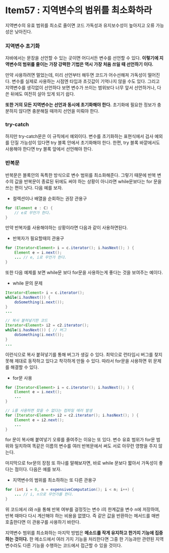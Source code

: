 # Item57 : 지역변수의 범위를 최소화하라

지역변수의 유효 범위를 최소로 줄이면 코드 가독성과 유지보수성이 높아지고 오류 가능성은 낮아진다. 



### 지역변수 초기화

자바에서는 문장을 선언할 수 있는 곳이면 어디서든 변수를 선언할 수 있다. **이렇기에 지역변수의 범위를 줄이는 가장 강력한 기법은 역시 가장 처음 쓰일 때 선언하기 이다.**

만약 사용하려면 멀었는데, 미리 선언부터 해두면 코드가 어수선해져 가독성이 떨어진다. 변수를 실제로 사용하는 시점엔 타입과 초깃값이 기억나지 않을 수도 있다. 그리고 지역변수를 생각없이 선언하다 보면 변수가 쓰이는 범위보다 너무 앞서 선언하거나, 다 쓴 뒤에도 여전히 살아 있게 되기 쉽다.

**또한 거의 모든 지역변수는 선언과 동시에 초기화해야 한다.** 초기화에 필요한 정보가 충분하지 않다면 충분해질 때까지 선언을 미뤄야 한다.



### try-catch

하지만 try-catch문은 이 규칙에서 예외이다. 변수를 초기화하는 표현식에서 검사 예외를 던질 가능성이 있다면 try 블록 안에서 초기화해야 한다. 한편, try 블록 바깥에서도 사용해야 한다면 try 블록 앞에서 선언해야 한다.



### 반복문

반복문은 블록안의 독특한 방식으로 변수 범위를 최소화해준다. 그렇기 때문에 반복 변수의 값을 반복문이 종료된 뒤에도 써야 하는 상황이 아니라면 while문보다는 for 문을 쓰는 편이 낫다. 다음 예를 보자.

* 컬렉션이나 배열을 순회하는 권장 관용구

```java
for (Element e : C) {
	// e로 무언가 한다.
}
```

만약 반복자를 사용해야하는 상황이라면 다음과 같이 사용하면된다.

*  반복자가 필요할때의 관용구

```java
for (Iterator<Element> i = c.iterator(); i.hasNext(); ) {
	Element e = i.next();
	... // e, i로 무언가 한다.
}
```

또한 다음 예제를 보면 while문 보다 for문을 사용하는게 좋다는 것을 보여주는 예이다.

* while 문의 문제

```java
Iterator<Element> i = c.iterator();
while(i.hasNext()) {
	doSomething(i.next());
}
...

// 복사 붙혀넣기한 코드
Iterator<Element> i2 = c2.iterator();
while(i.hasNext()) { // 버그
	doSomething(i.next());
}
...
```

이런식으로 복사 붙혀넣기를 통해 버그가 생길 수 있다. 최악으로 런타임시 버그를 찾지 못해 제대로 동작하고 있다고 착각하게 만들 수 있다. 따라서 for문을 사용하면 위 문제를 해결할 수 있다.

* for문 사용

```java
for (Iterator<Element> i = c.iterator(); i.hasNext(); ) {
	Element e = i.next();
	... 
}

// i를 사용하면 찾을 수 없다는 컴파일 에러 발생
for (Iterator<Element> i2 = c2.iterator(); i.hasNext(); ) {
	Element e = i2.next();
	... 
} 
```

for 문이 복사해 붙여넣기 오류를 줄여주는 이유는 또 있다. 변수 유효 범위가 for문 범위와 일치하여 똑같은 이름의 변수를 여러 반복문에서 써도 서로 아무런 영향을 주지 않는다.

마지막으로 for문의 장점 또 하나를 말해보자면, 바로 while 문보다 짧아서 가독성이 좋다는 점이다. 다음은 예를 보자.

* 지역변수의 범위를 최소하하는 또 다른 관용구

```java
for (int i = 0, n = expensiveComputation(); i < n; i++) {
	... // i, n으로 무언가를 한다.
}
```

위 코드에서 i와 n을 통해 반복 여부를 걸정짓는 변수 i의 한계값을 변수 n에 저장하여, 반복 때마다 다시 계산해야 하는 비용을 없앴다. 즉 같은 값을 반환하는 메서드를 매번 호출한다면 이 관용구를 사용하기 바란다.

지역변수 범위를 최소화하는 마지막 방법은 **메소드를 작게 유지하고 한가지 기능에 집중하는 것이다.** 한 메소드에서 여러 가지 기능을 처리한다면 그중 한 기능과만 관련된 지역변수라도 다른 기능을 수행하는 코드에서 접근할 수 있을 것이다.